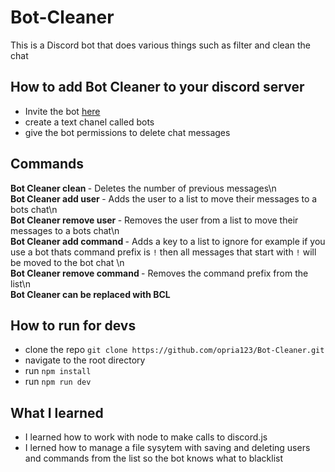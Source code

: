 # Bot-Cleaner
This is a Discord bot that does various things such as filter and clean the chat

## How to add Bot Cleaner to your discord server
- Invite the bot [here](https://discordapp.com/api/oauth2/authorize?client_id=556502981420253224&permissions=0&scope=bot)
- create a text chanel called bots
- give the bot permissions to delete chat messages

## Commands 
**Bot Cleaner clean <number>** - Deletes the number of previous messages\n \
                    **Bot Cleaner add user <username>** - Adds the user to a list to move their messages to a bots chat\n \
                    **Bot Cleaner remove user <username>** - Removes the user from a list to move their messages to a bots chat\n \
                    **Bot Cleaner add command <command prefix>** - Adds a key to a list to ignore for example if you use a bot thats command prefix is `!` then all messages that start with `!` will be moved to the bot chat \n \
                    **Bot Cleaner remove command <command prefix>** - Removes the command prefix from the list\n \
                                                                                                                                                                            **Bot Cleaner can be replaced with BCL**
  
## How to run for devs
- clone the repo ```git clone https://github.com/opria123/Bot-Cleaner.git```
- navigate to the root directory
- run ```npm install```
- run ```npm run dev```
  
## What I learned
- I learned how to work with node to make calls to discord.js
- I lerned how to manage a file sysytem with saving and deleting users and commands from the list so the bot knows what to blacklist
